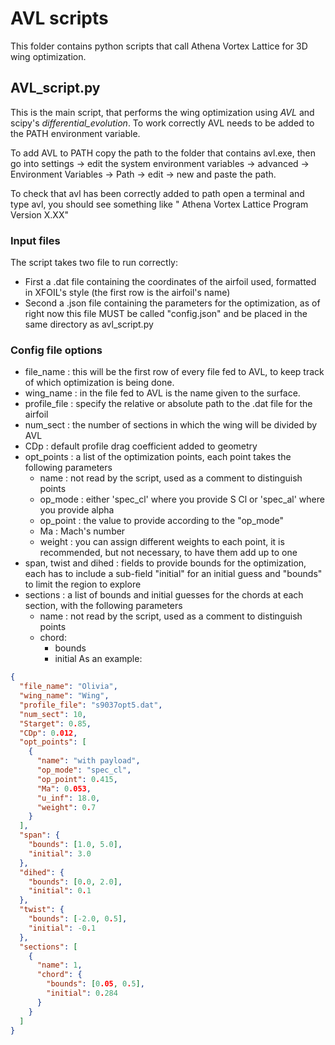 # AVL scripts
This folder contains python scripts that call Athena Vortex Lattice for 3D wing optimization.

## AVL_script.py
This is the main script, that performs the wing optimization using *AVL* and scipy's *differential_evolution*.
To work correctly AVL needs to be added to the PATH environment variable.

To add AVL to PATH copy the path to the folder that contains avl.exe, then go into settings -> edit the system environment variables -> advanced -> Environment Variables -> Path -> edit -> new and paste the path.

To check that avl has been correctly added to path open a terminal and type avl, you should see something like " Athena Vortex Lattice  Program      Version  X.XX" 

### Input files

The script takes two file to run correctly:
- First a .dat file containing the coordinates of the airfoil used, formatted in XFOIL's style (the first row is the airfoil's name)
- Second a .json file containing the parameters for the optimization, as of right now this file MUST be called "config.json" and be placed in the same directory as avl_script.py

### Config file options
- file_name : this will be the first row of every file fed to AVL, to keep track of which optimization is being done.
- wing_name : in the file fed to AVL is the name given to the surface.
- profile_file : specify the relative or absolute path to the .dat file for the airfoil
- num_sect : the number of sections in which the wing will be divided by AVL
- CDp : default profile drag coefficient added to geometry
- opt_points :  a list of the optimization points, each point takes the following parameters
	-  name : not read by the script, used as a comment to distinguish points
	- op_mode : either 'spec_cl' where you provide S Cl or 'spec_al' where you provide alpha
	- op_point : the value to provide according to the "op_mode"
	- Ma : Mach's number
	- weight : you can assign different weights to each point, it is recommended, but not necessary, to have them add up to one
- span, twist and dihed : fields to provide bounds for the optimization, each has to include a sub-field "initial" for an initial guess and "bounds" to limit the region to explore
- sections : a list of bounds and initial guesses for the chords at each section, with the following parameters
	- name : not read by the script, used as a comment to distinguish points
	- chord:
		- bounds
		- initial
As an example:
```json
{
  "file_name": "Olivia",
  "wing_name": "Wing",
  "profile_file": "s9037opt5.dat",
  "num_sect": 10,
  "Starget": 0.85,
  "CDp": 0.012,
  "opt_points": [
    {
      "name": "with payload",
      "op_mode": "spec_cl",
      "op_point": 0.415,
      "Ma": 0.053,
      "u_inf": 18.0,
      "weight": 0.7
    }
  ],
  "span": {
    "bounds": [1.0, 5.0],
    "initial": 3.0
  },
  "dihed": {
    "bounds": [0.0, 2.0],
    "initial": 0.1
  },
  "twist": {
    "bounds": [-2.0, 0.5],
    "initial": -0.1
  },
  "sections": [
    {
      "name": 1,
      "chord": {
        "bounds": [0.05, 0.5],
        "initial": 0.284
      }
    }
  ]
}
``` 